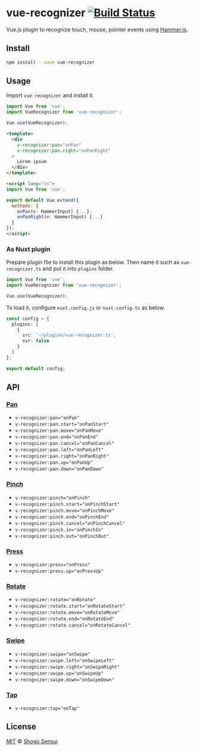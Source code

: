 # vue-recognizer [![Build Status](https://travis-ci.org/1000ch/vue-recognizer.svg?branch=master)](https://travis-ci.org/1000ch/vue-recognizer)

Vue.js plugin to recognize touch, mouse, pointer events using [Hammer.js](http://hammerjs.github.io/getting-started/).

## Install

```bash
npm install --save vue-recognizer
```

## Usage

Import `vue-recognizer` and install it.

```ts
import Vue from 'vue';
import VueRecognizer from 'vue-recognizer';

Vue.use(VueRecognizer);
```

```html
<template>
  <div
    v-recognizer:pan="onPan"
    v-recognizer:pan.right="onPanRight"
  >
    Lorem ipsum
  </div>
</template>

<script lang="ts">
import Vue from 'vue';

export default Vue.extend({
  methods: {
    onPan(e: HammerInput) {...},
    onPanRight(e: HammerInput) {...}
  }
});
</script>
```

### As Nuxt plugin

Prepare plugin file to install this plugin as below. Then name it such as `vue-recognizer.ts` and put it into `plugins` folder.

```ts
import Vue from 'vue';
import VueRecognizer from 'vue-recognizer';

Vue.use(VueRecognizer);
```

To load it, configure `nuxt.config.js` or `nuxt.config.ts` as below.

```ts
const config = {
  plugins: [
    {
      src: '~/plugins/vue-recognizer.ts',
      ssr: false
    }
  ]
};

export default config;
```

## API

### [Pan](http://hammerjs.github.io/recognizer-pan/)

- `v-recognizer:pan="onPan"`
- `v-recognizer:pan.start="onPanStart"`
- `v-recognizer:pan.move="onPanMove"`
- `v-recognizer:pan.end="onPanEnd"`
- `v-recognizer:pan.cancel="onPanCancel"`
- `v-recognizer:pan.left="onPanLeft"`
- `v-recognizer:pan.right="onPanRight"`
- `v-recognizer:pan.up="onPanUp"`
- `v-recognizer:pan.down="onPanDown"`

### [Pinch](http://hammerjs.github.io/recognizer-pinch/)

- `v-recognizer:pinch="onPinch"`
- `v-recognizer:pinch.start="onPinchStart"`
- `v-recognizer:pinch.move="onPinchMove"`
- `v-recognizer:pinch.end="onPinchEnd"`
- `v-recognizer:pinch.cancel="onPinchCancel"`
- `v-recognizer:pinch.in="onPinchIn"`
- `v-recognizer:pinch.out="onPinchOut"`

### [Press](http://hammerjs.github.io/recognizer-press/)

- `v-recognizer:press="onPress"`
- `v-recognizer:press.up="onPressUp"`

### [Rotate](http://hammerjs.github.io/recognizer-rotate/)

- `v-recognizer:rotate="onRotate"`
- `v-recognizer:rotate.start="onRotateStart"`
- `v-recognizer:rotate.move="onRotateMove"`
- `v-recognizer:rotate.end="onRotateEnd"`
- `v-recognizer:rotate.cancel="onRotateCancel"`

### [Swipe](http://hammerjs.github.io/recognizer-swipe/)

- `v-recognizer:swipe="onSwipe"`
- `v-recognizer:swipe.left="onSwipeLeft"`
- `v-recognizer:swipe.right="onSwipeRight"`
- `v-recognizer:swipe.up="onSwipeUp"`
- `v-recognizer:swipe.down="onSwipeDown"`

### [Tap](http://hammerjs.github.io/recognizer-tap/)

- `v-recognizer:tap="onTap"`

## License

[MIT](https://1000ch.mit-license.org) © [Shogo Sensui](https://github.com/1000ch)
